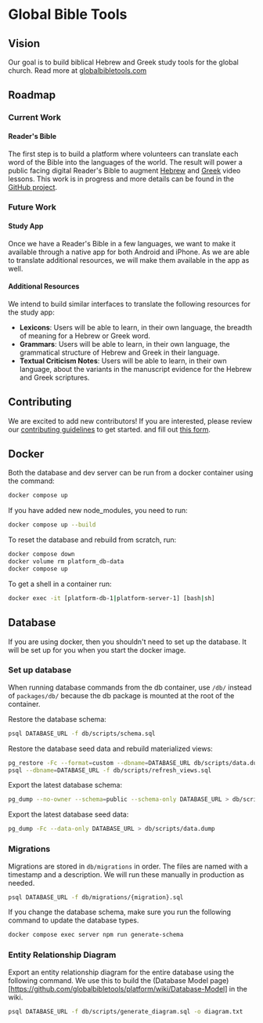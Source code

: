 # Global Bible Tools

## Vision

Our goal is to build biblical Hebrew and Greek study tools for the global church. Read more at [globalbibletools.com](https://globalbibletools.com)

## Roadmap

### Current Work

#### Reader's Bible

The first step is to build a platform where volunteers can translate each word of the Bible into the languages of the world.
The result will power a public facing digital Reader's Bible to augment [Hebrew](https://www.youtube.com/@AlephwithBeth) and [Greek](https://www.youtube.com/@AlphawithAngela) video lessons.
This work is in progress and more details can be found in the [GitHub project](https://github.com/orgs/globalbibletools/projects/1/views/1).

### Future Work

#### Study App

Once we have a Reader's Bible in a few languages, we want to make it available through a native app for both Android and iPhone.
As we are able to translate additional resources, we will make them available in the app as well.

#### Additional Resources

We intend to build similar interfaces to translate the following resources for the study app:

- **Lexicons**: Users will be able to learn, in their own language, the breadth of meaning for a Hebrew or Greek word.
- **Grammars**: Users will be able to learn, in their own language, the grammatical structure of Hebrew and Greek in their language.
- **Textual Criticism Notes**: Users will be able to learn, in their own language, about the variants in the manuscript evidence for the Hebrew and Greek scriptures.

## Contributing

We are excited to add new contributors! If you are interested,
please review our [contributing guidelines](https://github.com/globalbibletools/platform/blob/main/.github/CONTRIBUTING.md) to get started.
and fill out [this form](https://enormous-square-660.notion.site/1468e90207d68038b9e5f22949d40b87?pvs=105).

## Docker

Both the database and dev server can be run from a docker container using the command:

```bash
docker compose up
```

If you have added new node_modules, you need to run:

```bash
docker compose up --build
```

To reset the database and rebuild from scratch, run:

```bash
docker compose down
docker volume rm platform_db-data
docker compose up
```

To get a shell in a container run:

```bash
docker exec -it [platform-db-1|platform-server-1] [bash|sh]
```

## Database

If you are using docker, then you shouldn't need to set up the database.
It will be set up for you when you start the docker image.

### Set up database

When running database commands from the db container, use `/db/` instead of `packages/db/` because the db package is mounted at the root of the container.

Restore the database schema:

```bash
psql DATABASE_URL -f db/scripts/schema.sql
```

Restore the database seed data and rebuild materialized views:

```bash
pg_restore -Fc --format=custom --dbname=DATABASE_URL db/scripts/data.dump
psql --dbname=DATABASE_URL -f db/scripts/refresh_views.sql
```

Export the latest database schema:

```bash
pg_dump --no-owner --schema=public --schema-only DATABASE_URL > db/scripts/schema.sql
```

Export the latest database seed data:

```bash
pg_dump -Fc --data-only DATABASE_URL > db/scripts/data.dump
```

### Migrations

Migrations are stored in `db/migrations` in order. The files are named with a timestamp and a description.
We will run these manually in production as needed.

```bash
psql DATABASE_URL -f db/migrations/{migration}.sql
```

If you change the database schema, make sure you run the following command to update the database types.

```bash
docker compose exec server npm run generate-schema
```

### Entity Relationship Diagram

Export an entity relationship diagram for the entire database using the following command. We use this to build the (Database Model page)[https://github.com/globalbibletools/platform/wiki/Database-Model] in the wiki.

```bash
psql DATABASE_URL -f db/scripts/generate_diagram.sql -o diagram.txt
```
